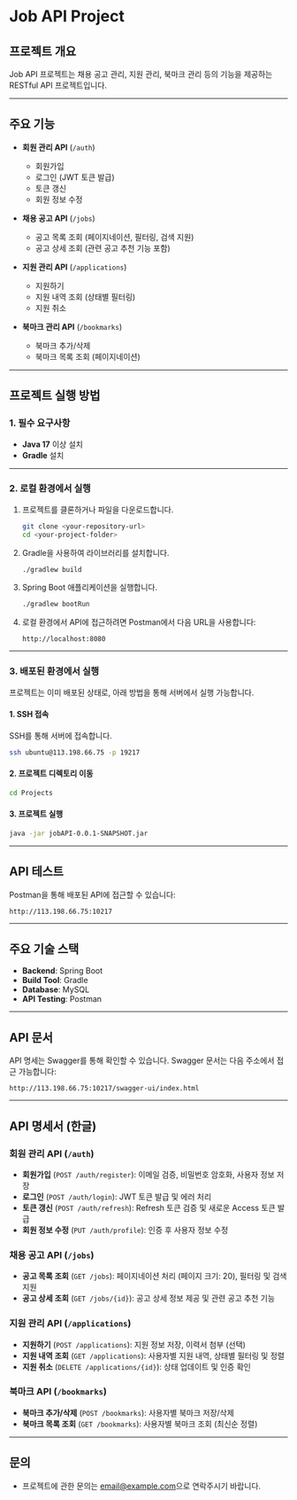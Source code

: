 
# Job API Project

## 프로젝트 개요
Job API 프로젝트는 채용 공고 관리, 지원 관리, 북마크 관리 등의 기능을 제공하는 RESTful API 프로젝트입니다.

---

## 주요 기능
- **회원 관리 API** (`/auth`)
  - 회원가입
  - 로그인 (JWT 토큰 발급)
  - 토큰 갱신
  - 회원 정보 수정

- **채용 공고 API** (`/jobs`)
  - 공고 목록 조회 (페이지네이션, 필터링, 검색 지원)
  - 공고 상세 조회 (관련 공고 추천 기능 포함)

- **지원 관리 API** (`/applications`)
  - 지원하기
  - 지원 내역 조회 (상태별 필터링)
  - 지원 취소

- **북마크 관리 API** (`/bookmarks`)
  - 북마크 추가/삭제
  - 북마크 목록 조회 (페이지네이션)

---

## 프로젝트 실행 방법

### 1. **필수 요구사항**
- **Java 17** 이상 설치
- **Gradle** 설치

---

### 2. **로컬 환경에서 실행**
1. 프로젝트를 클론하거나 파일을 다운로드합니다.
   ```bash
   git clone <your-repository-url>
   cd <your-project-folder>
   ```

2. Gradle을 사용하여 라이브러리를 설치합니다.
   ```bash
   ./gradlew build
   ```

3. Spring Boot 애플리케이션을 실행합니다.
   ```bash
   ./gradlew bootRun
   ```

4. 로컬 환경에서 API에 접근하려면 Postman에서 다음 URL을 사용합니다:
   ```
   http://localhost:8080
   ```

---

### 3. **배포된 환경에서 실행**
프로젝트는 이미 배포된 상태로, 아래 방법을 통해 서버에서 실행 가능합니다.

#### 1. SSH 접속
SSH를 통해 서버에 접속합니다.
```bash
ssh ubuntu@113.198.66.75 -p 19217
```

#### 2. 프로젝트 디렉토리 이동
```bash
cd Projects
```

#### 3. 프로젝트 실행
```bash
java -jar jobAPI-0.0.1-SNAPSHOT.jar
```

---

## API 테스트
Postman을 통해 배포된 API에 접근할 수 있습니다:
```
http://113.198.66.75:10217
```

---

## 주요 기술 스택
- **Backend**: Spring Boot
- **Build Tool**: Gradle
- **Database**: MySQL
- **API Testing**: Postman

---

## API 문서
API 명세는 Swagger를 통해 확인할 수 있습니다. Swagger 문서는 다음 주소에서 접근 가능합니다:
```
http://113.198.66.75:10217/swagger-ui/index.html
```

---

## API 명세서 (한글)
### 회원 관리 API (`/auth`)
- **회원가입** (`POST /auth/register`): 이메일 검증, 비밀번호 암호화, 사용자 정보 저장
- **로그인** (`POST /auth/login`): JWT 토큰 발급 및 에러 처리
- **토큰 갱신** (`POST /auth/refresh`): Refresh 토큰 검증 및 새로운 Access 토큰 발급
- **회원 정보 수정** (`PUT /auth/profile`): 인증 후 사용자 정보 수정

### 채용 공고 API (`/jobs`)
- **공고 목록 조회** (`GET /jobs`): 페이지네이션 처리 (페이지 크기: 20), 필터링 및 검색 지원
- **공고 상세 조회** (`GET /jobs/{id}`): 공고 상세 정보 제공 및 관련 공고 추천 기능

### 지원 관리 API (`/applications`)
- **지원하기** (`POST /applications`): 지원 정보 저장, 이력서 첨부 (선택)
- **지원 내역 조회** (`GET /applications`): 사용자별 지원 내역, 상태별 필터링 및 정렬
- **지원 취소** (`DELETE /applications/{id}`): 상태 업데이트 및 인증 확인

### 북마크 API (`/bookmarks`)
- **북마크 추가/삭제** (`POST /bookmarks`): 사용자별 북마크 저장/삭제
- **북마크 목록 조회** (`GET /bookmarks`): 사용자별 북마크 조회 (최신순 정렬)

---

## 문의
- 프로젝트에 관한 문의는 [email@example.com](mailto:email@example.com)으로 연락주시기 바랍니다.
